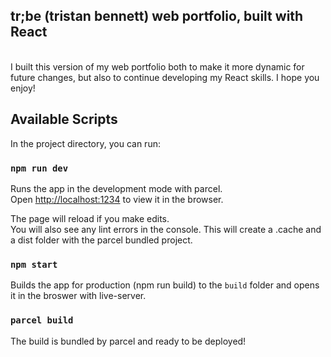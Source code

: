 ## tr;be (tristan bennett) web portfolio, built with React
<br>
I built this version of my web portfolio both to make it more dynamic for future changes, but also to continue developing my React skills. I hope you enjoy!

## Available Scripts

In the project directory, you can run:

### `npm run dev`

Runs the app in the development mode with parcel.<br>
Open [http://localhost:1234](http://localhost:1234) to view it in the browser.

The page will reload if you make edits.<br>
You will also see any lint errors in the console.
This will create a .cache and a dist folder with the parcel bundled project.

### `npm start`

Builds the app for production (npm run build) to the `build` folder and opens it in the broswer with live-server.<br>

### `parcel build`

The build is bundled by parcel and ready to be deployed!
